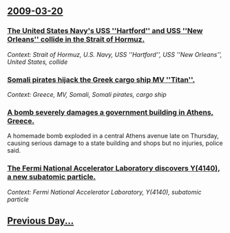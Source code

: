 ## [2009-03-20](/news/2009/03/20/index.md)

### [ The United States Navy's USS ''Hartford'' and USS ''New Orleans'' collide in the Strait of Hormuz. ](/news/2009/03/20/the-united-states-navy-s-uss-hartford-and-uss-new-orleans-collide-in-the-strait-of-hormuz.md)
_Context: Strait of Hormuz, U.S. Navy, USS ''Hartford'', USS ''New Orleans'', United States, collide_

### [ Somali pirates hijack the Greek cargo ship MV ''Titan''. ](/news/2009/03/20/somali-pirates-hijack-the-greek-cargo-ship-mv-titan.md)
_Context: Greece, MV, Somali, Somali pirates, cargo ship_

### [ A bomb severely damages a government building in Athens, Greece. ](/news/2009/03/20/a-bomb-severely-damages-a-government-building-in-athens-greece.md)
A homemade bomb exploded in a central Athens avenue late on Thursday, causing serious damage to a state building and shops but no injuries, police said.

### [ The Fermi National Accelerator Laboratory discovers Y(4140), a new subatomic particle. ](/news/2009/03/20/the-fermi-national-accelerator-laboratory-discovers-y-4140-a-new-subatomic-particle.md)
_Context: Fermi National Accelerator Laboratory, Y(4140), subatomic particle_

## [Previous Day...](/news/2009/03/19/index.md)

